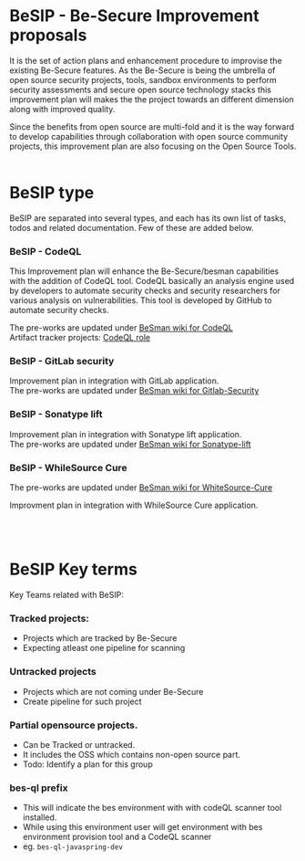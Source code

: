 # BeSIP - Be-Secure Improvement proposals
It is the set of action plans and enhancement procedure to improvise the existing Be-Secure features.  As the Be-Secure is being the umbrella of open source security projects, tools, sandbox environments to perform security assessments and secure open source technology stacks this improvement plan will makes the the project towards an different dimension along with improved quality.

Since the benefits from open source are multi-fold and it is the way forward to develop capabilities through collaboration with open source community projects, this improvement plan are also focusing on the Open Source Tools.
<br><br>

# BeSIP type

BeSIP are separated into several types, and each has its own list of tasks, todos and related documentation.
Few of these are added below.

### **BeSIP - CodeQL** <br>
This Improvement plan will enhance the Be-Secure/besman capabilities with the addition of CodeQL tool.
CodeQL basically an analysis engine used by developers to automate security checks and security researchers for various analysis on vulnerabilities. This tool is developed by GitHub to automate security checks.

The pre-works are updated under [BeSman wiki for CodeQL](https://github.com/Be-Secure/BeSman/wiki/Analysis-on-CodeQL)<br>
Artifact tracker projects: [CodeQL role](https://github.com/Be-Secure/ansible-role-oah-codeql)
<br><p>
### **BeSIP - GitLab security** <br>

Improvement plan in integration with GitLab application. <br>
The pre-works are updated under [BeSman wiki for Gitlab-Security](https://github.com/Be-Secure/BeSman/wiki/Analysis-on-Gitlab-Security)<br>

### **BeSIP - Sonatype lift** <br>
Improvement plan in integration with Sonatype lift application. <br>
The pre-works are updated under [BeSman wiki for Sonatype-lift](https://github.com/Be-Secure/BeSman/wiki/Analysis-on-sonatype-lift)<br>


### **BeSIP - WhileSource Cure** <br>
The pre-works are updated under [BeSman wiki for WhiteSource-Cure](https://github.com/Be-Secure/BeSman/wiki/Analysis-on-WhiteSource-Cure)<br>

Improvment plan in integration with WhileSource Cure application.

<br><br>
# BeSIP Key terms

Key Teams related with BeSIP:

### Tracked projects:

*   Projects which are tracked by Be-Secure
*   Expecting atleast one pipeline for scanning

### Untracked projects

*   Projects which are not coming under Be-Secure
*   Create pipeline for such project

### Partial opensource projects.  

*   Can be Tracked or untracked.
*   It includes the OSS which contains non-open source part.
*   Todo: Identify a plan for this group

### bes-ql prefix

* This will indicate the bes environment with with codeQL scanner tool installed.
* While using this environment user will get environment with bes environment provision tool and a CodeQL scanner
* eg. ```bes-ql-javaspring-dev```
